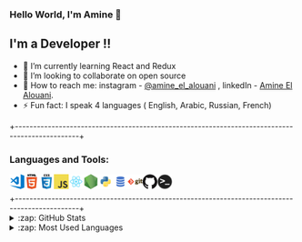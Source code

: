 ### Hello World, I'm Amine  👋


## I'm a Developer !!

- 🌱 I’m currently learning React and Redux
- 👯 I’m looking to collaborate on open source
- 💬 How to reach me: instagram - [@amine_el_alouani]  , linkedIn - [Amine El Alouani].
- ⚡ Fun fact: I speak 4 languages ( English, Arabic, Russian, French)

+-----------------------------------------------------------------------------------------------+


### Languages and Tools:

<img align="left" alt="Visual Studio Code" width="26px" src="https://raw.githubusercontent.com/github/explore/80688e429a7d4ef2fca1e82350fe8e3517d3494d/topics/visual-studio-code/visual-studio-code.png" />
<img align="left" alt="HTML5" width="26px" src="https://raw.githubusercontent.com/github/explore/80688e429a7d4ef2fca1e82350fe8e3517d3494d/topics/html/html.png" />
<img align="left" alt="CSS3" width="26px" src="https://raw.githubusercontent.com/github/explore/80688e429a7d4ef2fca1e82350fe8e3517d3494d/topics/css/css.png" />
<img align="left" alt="JavaScript" width="26px" src="https://raw.githubusercontent.com/github/explore/80688e429a7d4ef2fca1e82350fe8e3517d3494d/topics/javascript/javascript.png" />
<img align="left" alt="React" width="26px" src="https://raw.githubusercontent.com/github/explore/80688e429a7d4ef2fca1e82350fe8e3517d3494d/topics/react/react.png" />
<img align="left" alt="Node.js" width="26px" src="https://raw.githubusercontent.com/github/explore/80688e429a7d4ef2fca1e82350fe8e3517d3494d/topics/nodejs/nodejs.png" />
<img align="left" alt="python" width="26px" src="https://raw.githubusercontent.com/github/explore/80688e429a7d4ef2fca1e82350fe8e3517d3494d/topics/python/python.png" />
<img align="left" alt="SQL" width="26px" src="https://raw.githubusercontent.com/github/explore/80688e429a7d4ef2fca1e82350fe8e3517d3494d/topics/sql/sql.png" />
<img align="left" alt="Git" width="26px" src="https://raw.githubusercontent.com/github/explore/80688e429a7d4ef2fca1e82350fe8e3517d3494d/topics/git/git.png" />
<img align="left" alt="GitHub" width="26px" src="https://raw.githubusercontent.com/github/explore/78df643247d429f6cc873026c0622819ad797942/topics/github/github.png" />
<img align="left" alt="Terminal" width="26px" src="https://raw.githubusercontent.com/github/explore/80688e429a7d4ef2fca1e82350fe8e3517d3494d/topics/terminal/terminal.png" />

<br />
<br />
+-----------------------------------------------------------------------------------------------+

<details>
  <summary>:zap: GitHub Stats</summary>

  <img align="left" alt="Amine's GitHub Stats" src="https://github-readme-stats.vercel.app/api?username=Amine-El-Alouani&show_icons=true&hide_border=true" />

</details>

<details>
  <summary>:zap: Most Used Languages</summary>

<img align="left" alt="Amine's GitHub Top Languages" src="https://github-readme-stats.vercel.app/api/top-langs/?username=Amine-El-Alouani" />

</details>

[@amine_el_alouani]: https://www.instagram.com/amine_el_alouani/
[Amine El Alouani]: https://www.linkedin.com/in/nerdie-boy-556137203/
